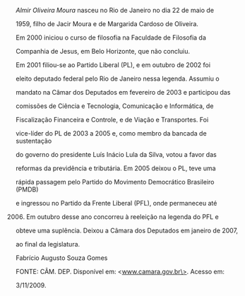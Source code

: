 

*Almir Oliveira Moura* nasceu no Rio de Janeiro no dia 22 de maio de

1959, filho de Jacir Moura e de Margarida Cardoso de Oliveira.



Em 2000 iniciou o curso de filosofia na Faculdade de Filosofia da

Companhia de Jesus, em Belo Horizonte, que não concluiu.



Em 2001 filiou-se ao Partido Liberal (PL), e em outubro de 2002 foi

eleito deputado federal pelo Rio de Janeiro nessa legenda. Assumiu o

mandato na Câmar dos Deputados em fevereiro de 2003 e participou das

comissões de Ciência e Tecnologia, Comunicação e Informática, de

Fiscalização Financeira e Controle, e de Viação e Transportes. Foi

vice-líder do PL de 2003 a 2005 e, como membro da bancada de sustentação

do governo do presidente Luís Inácio Lula da Silva, votou a favor das

reformas da previdência e tributária. Em 2005 deixou o PL, teve uma

rápida passagem pelo Partido do Movimento Democrático Brasileiro (PMDB)

e ingressou no Partido da Frente Liberal (PFL), onde permaneceu até

2006. Em outubro desse ano concorreu à reeleição na legenda do PFL e

obteve uma suplência. Deixou a Câmara dos Deputados em janeiro de 2007,

ao final da legislatura.



Fabrício Augusto Souza Gomes



FONTE: CÂM. DEP. Disponível em: \<www.camara.gov.br\>. Acesso em:

3/11/2009.

